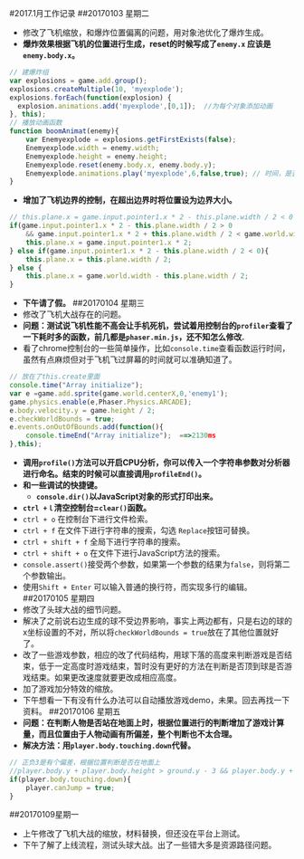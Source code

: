 #2017.1月工作记录
##20170103 星期二
- 修改了飞机缩放，和爆炸位置偏离的问题，用对象池优化了爆炸生成。
- **爆炸效果根据飞机的位置进行生成，reset的时候写成了`enemy.x` 应该是`enemy.body.x`。**
```javascript
// 建爆炸组
var explosions = game.add.group();
explosions.createMultiple(10, 'myexplode');
explosions.forEach(function(explosion) {
  explosion.animations.add('myexplode',[0,1]);  //为每个对象添加动画
}, this);
// 播放动画函数
function boomAnimat(enemy){
    var Enemyexplode = explosions.getFirstExists(false);
    Enemyexplode.width = enemy.width;
    Enemyexplode.height = enemy.height;
    Enemyexplode.reset(enemy.body.x, enemy.body.y);                    
    Enemyexplode.animations.play('myexplode',6,false,true); // 时间，是否循环，完成是否自动kill
}
```
- **增加了飞机边界的控制，在超出边界时将位置设为边界大小。**
```javascript
// this.plane.x = game.input.pointer1.x * 2 - this.plane.width / 2 < 0 ? 70 : game.input.pointer1.x * 2;
if(game.input.pointer1.x * 2 - this.plane.width / 2 > 0 
    && game.input.pointer1.x * 2 + this.plane.width / 2 < game.world.width){  // 改改改
    this.plane.x = game.input.pointer1.x * 2;
} else if(game.input.pointer1.x * 2 - this.plane.width / 2 < 0){
    this.plane.x = this.plane.width / 2;
} else {
    this.plane.x = game.world.width - this.plane.width / 2;
}
```
- **下午请了假。**
##20170104 星期三
- 修改了飞机大战存在的问题。
- **问题：测试说飞机性能不高会让手机死机，尝试着用控制台的`profiler`查看了一下耗时多的函数，前几都是`phaser.min.js`，还不知怎么修改.**
- 看了chrome控制台的一些简单操作，比如`console.time`查看函数运行时间，虽然有点麻烦但对于飞机飞过屏幕的时间就可以准确知道了。
```javascript
// 放在了this.create里面
console.time("Array initialize");
var e =game.add.sprite(game.world.centerX,0,'enemy1');                      
game.physics.enable(e,Phaser.Physics.ARCADE);
e.body.velocity.y = game.height / 2;
e.checkWorldBounds = true;
e.events.onOutOfBounds.add(function(){
    console.timeEnd("Array initialize");  ==>2130ms
},this);
```
- **调用`profile()`方法可以开启CPU分析，你可以传入一个字符串参数对分析器进行命名。结束的时候可以直接调用`profileEnd()`。**
- **和一些调试的快捷键。**
  - **`console.dir()`以JavaScript对象的形式打印出来。** 
 - **`ctrl +ｌ`清空控制台=`clear()`函数。**
 - `ctrl + o` 在控制台下进行文件检索。
 - `ctrl + f` 在文件下进行字符串的搜索，勾选 `Replace`按钮可替换。
 - `ctrl + shift + f` 全局下进行字符串的搜索。
 - `ctrl + shift + o` 在文件下进行JavaScript方法的搜索。
 - `console.assert()`接受两个参数，如果第一个参数的结果为`false`，则将第二个参数输出。
 - 使用`Shift + Enter` 可以输入普通的换行符，而实现多行的编辑。
##20170105 星期四
- 修改了头球大战的细节问题。
- 解决了之前说右边生成的球不受边界影响，事实上两边都有，只是右边的球的x坐标设置的不对，所以将`checkWorldBounds = true`放在了其他位置就好了。
- 改了一些游戏参数，相应的改了代码结构，用球下落的高度来判断游戏是否结束，低于一定高度时游戏结束，暂时没有更好的方法在判断是否顶到球是否游戏结束。如果更改速度就要更改成相应高度。
- 加了游戏加分特效的缩放。
- 下午想看一下有没有什么办法可以自动播放游戏demo，未果。回去再找一下资料。
##20170106 星期五
- **问题：在判断人物是否站在地面上时，根据位置进行的判断增加了游戏计算量，而且位置由于人物动画有所偏差，整个判断也不太合理。**
- **解决方法：用`player.body.touching.down`代替。**
```javascript
// 正负3是有个偏差，根据位置判断是否在地面上
//player.body.y + player.body.height > ground.y - 3 && player.body.y + player.body.height < ground.y + 3
if(player.body.touching.down){
    player.canJump = true;
}
```
##20170109星期一
- 上午修改了飞机大战的缩放，材料替换，但还没在平台上测试。
- 下午了解了上线流程，测试头球大战。出了一些错大多是资源路径问题。
